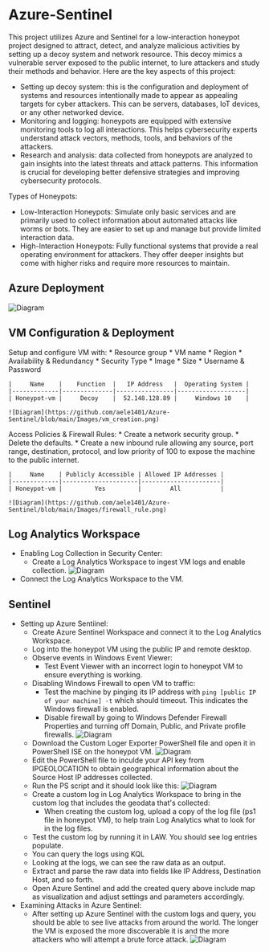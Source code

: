 # Azure-Sentinel

This project utilizes Azure and Sentinel for a low-interaction honeypot project designed to attract, detect, and analyze malicious activities by setting up a decoy system and network resource. This decoy mimics a vulnerable server exposed to the public internet, to lure attackers and study their methods and behavior. Here are the key aspects of this project:
  * Setting up decoy system: this is the configuration and deployment of systems and resources intentionally made to appear as appealing targets for cyber attackers. This can be servers, databases, IoT devices, or any other networked device.
  * Monitoring and logging: honeypots are equipped with extensive monitoring tools to log all interactions. This helps cybersecurity experts understand attack vectors, methods, tools, and behaviors of the attackers.
  * Research and analysis: data collected from honeypots are analyzed to gain insights into the latest threats and attack patterns. This information is crucial for developing better defensive strategies and improving cybersecurity protocols.

Types of Honeypots:
  * Low-Interaction Honeypots: Simulate only basic services and are primarily used to collect information about automated attacks like worms or bots. They are easier to set up and manage but provide limited interaction data.
  * High-Interaction Honeypots: Fully functional systems that provide a real operating environment for attackers. They offer deeper insights but come with higher risks and require more resources to maintain.

  ## Azure Deployment
  ![Diagram](https://github.com/aele1401/Azure-Sentinel/blob/main/Images/network_diagram.png)

  ## VM Configuration & Deployment

  Setup and configure VM with:
    * Resource group
    * VM name
    * Region
    * Availability & Redundancy
    * Security Type
    * Image
    * Size
    * Username & Password

    |     Name    |    Function  |   IP Address   |  Operating System |
    |-------------|--------------|----------------|-------------------|
    | Honeypot-vm |     Decoy    |  52.148.128.89 |     Windows 10    |

    ![Diagram](https://github.com/aele1401/Azure-Sentinel/blob/main/Images/vm_creation.png)
  
  Access Policies & Firewall Rules:
    * Create a network security group.
    * Delete the defaults.
    * Create a new inbound rule allowing any source, port range, destination, protocol, and low priority of 100 to expose the machine to the public internet.

    |     Name    | Publicly Accessible | Allowed IP Addresses |
    |-------------|---------------------|----------------------|
    | Honeypot-vm |         Yes         |        All           |

    ![Diagram](https://github.com/aele1401/Azure-Sentinel/blob/main/Images/firewall_rule.png)

  ## Log Analytics Workspace

  * Enabling Log Collection in Security Center:
    - Create a Log Analytics Workspace to ingest VM logs and enable collection.
    ![Diagram](https://github.com/aele1401/Azure-Sentinel/blob/main/Images/law_creation.png)
  * Connect the Log Analytics Workspace to the VM.
  
  ## Sentinel

  * Setting up Azure Sentiinel:
    - Create Azure Sentinel Workspace and connect it to the Log Analytics Workspace.
    - Log into the honeypot VM using the public IP and remote desktop.
    - Observe events in Windows Event Viewer:
      * Test Event Viewer with an incorrect login to honeypot VM to ensure everything is working.
    - Disabling Windows Firewall to open VM to traffic:
      * Test the machine by pinging its IP address with `ping [public IP of your machine] -t` which should timeout. This indicates the Windows firewall is enabled.
      * Disable firewall by going to Windows Defender Firewall Properties and turning off Domain, Public, and Private profile firewalls.
      ![Diagram](https://github.com/aele1401/Azure-Sentinel/blob/main/Images/disable_fw.png)
    - Download the Custom Loger Exporter PowerShell file and open it in PowerShell ISE on the honeypot VM.
    ![Diagram](https://github.com/aele1401/Azure-Sentinel/blob/main/Images/cle.png)
    - Edit the PowerShell file to inculde your API key from IPGEOLOCATION to obtain geographical information about the Source Host IP addresses collected.
    - Run the PS script and it should look like this:
    ![Diagram](https://github.com/aele1401/Azure-Sentinel/blob/main/Images/ps_script.png)
    - Create a custom log in Log Analytics Workspace to bring in the custom log that includes the geodata that's collected:
      * When creating the custom log, upload a copy of the log file (ps1 file in honeypot VM), to help train Log Analytics what to look for in the log files.
    - Test the custom log by running it in LAW. You should see log entries populate.
    - You can query the logs using KQL
    - Looking at the logs, we can see the raw data as an output.
    - Extract and parse the raw data into fields like IP Address, Destination Host, and so forth.
    - Open Azure Sentinel and add the created query above include map as visualization and adjust settings and parameters accordingly.
  * Examining Attacks in Azure Sentinel:
    - After setting up Azure Sentinel with the custom logs and query, you should be able to see live attacks from around the world. The longer the VM is exposed the more discoverable it is and the more attackers who will attempt a brute force attack.
    ![Diagram](https://github.com/aele1401/Azure-Sentinel/blob/main/Images/final_map.png)
  

    

